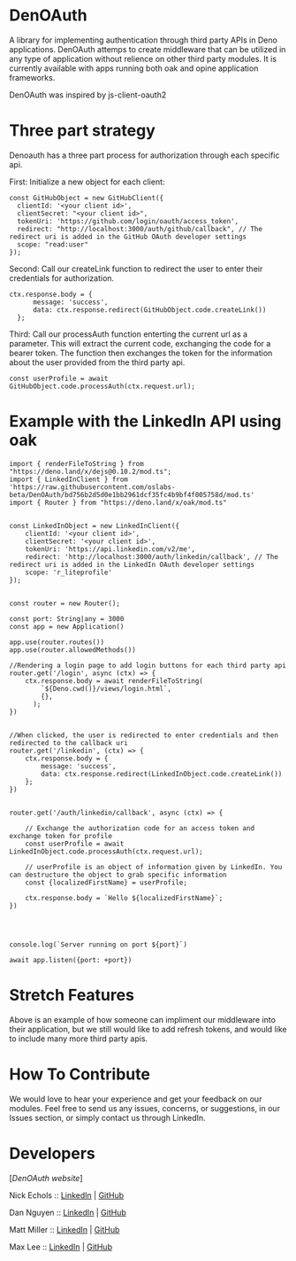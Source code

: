 # DenOAuth
A library for implementing authentication through third party APIs in Deno applications. 
DenOAuth attemps to create middleware that can be utilized in any type of application without relience on other third party modules. It is currently available with apps running both oak and opine application frameworks.

DenOAuth was inspired by js-client-oauth2

# Three part strategy
Denoauth has a three part process for authorization through each specific api.
 
 First: Initialize a new object for each client:

  ```
  const GitHubObject = new GitHubClient({
    clientId: '<your client id>',
    clientSecret: "<your client id>",
    tokenUri: 'https://github.com/login/oauth/access_token',
    redirect: "http://localhost:3000/auth/github/callback", // The redirect uri is added in the GitHub OAuth developer settings
    scope: "read:user" 
});
```
  
  Second: Call our createLink function to redirect the user to enter their credentials for authorization.
  

  ```  
  ctx.response.body = {
        message: 'success',
        data: ctx.response.redirect(GitHubObject.code.createLink())
    };
  ```
    
  Third: Call our processAuth function enterting the current url as a parameter. This will extract the current code, exchanging the code
   for a bearer token. The function then exchanges the token for the information about the user provided from the third party api. 
  

  ```
  const userProfile = await GitHubObject.code.processAuth(ctx.request.url);
  ```

# Example with the LinkedIn API using oak

```import { Application } from "https://deno.land/x/oak/mod.ts"
import { renderFileToString } from "https://deno.land/x/dejs@0.10.2/mod.ts";
import { LinkedInClient } from 'https://raw.githubusercontent.com/oslabs-beta/DenOAuth/bd756b2d5d0e1bb2961dcf35fc4b9bf4f005758d/mod.ts'
import { Router } from "https://deno.land/x/oak/mod.ts"


const LinkedInObject = new LinkedInClient({
    clientId: '<your client id>',
    clientSecret: '<your client id>',
    tokenUri: 'https://api.linkedin.com/v2/me',
    redirect: 'http://localhost:3000/auth/linkedin/callback', // The redirect uri is added in the LinkedIn OAuth developer settings
    scope: 'r_liteprofile'
});


const router = new Router();

const port: String|any = 3000
const app = new Application()

app.use(router.routes())
app.use(router.allowedMethods())

//Rendering a login page to add login buttons for each third party api
router.get('/login', async (ctx) => {
    ctx.response.body = await renderFileToString(
        `${Deno.cwd()}/views/login.html`,
        {},
      );
})


//When clicked, the user is redirected to enter credentials and then redirected to the callback uri
router.get('/linkedin', (ctx) => {
    ctx.response.body = {
        message: 'success',
        data: ctx.response.redirect(LinkedInObject.code.createLink())
    };
})


router.get('/auth/linkedin/callback', async (ctx) => {

    // Exchange the authorization code for an access token and exchange token for profile
    const userProfile = await LinkedInObject.code.processAuth(ctx.request.url);
    
    // userProfile is an object of information given by LinkedIn. You can destructure the object to grab specific information
    const {localizedFirstName} = userProfile;

    ctx.response.body = `Hello ${localizedFirstName}`;
})




console.log(`Server running on port ${port}`)

await app.listen({port: +port})
```

# Stretch Features
Above is an example of how someone can impliment our middleware into their application, but we still would like to add refresh tokens, 
and would like to include many more third party apis.

# How To Contribute
We would love to hear your experience and get your feedback on our modules. Feel free to send us any issues, concerns, or suggestions, in our Issues section, or simply contact us through LinkedIn.

# Developers

[*DenOAuth website*]

Nick Echols :: [LinkedIn](https://www.linkedin.com/in/nickechols87/) | [GitHub](https://github.com/Nechols87)

Dan Nguyen :: [LinkedIn](https://www.linkedin.com/in/danlord-nguyen/) | [GitHub](https://github.com/Danlordrises)

Matt Miller :: [LinkedIn](https://www.linkedin.com/in/matthew-miller2020/) | [GitHub](https://github.com/matthewjohnmiller2020)

Max Lee :: [LinkedIn](https://www.linkedin.com/in/max-lee1) | [GitHub](https://github.com/maxolee23/)